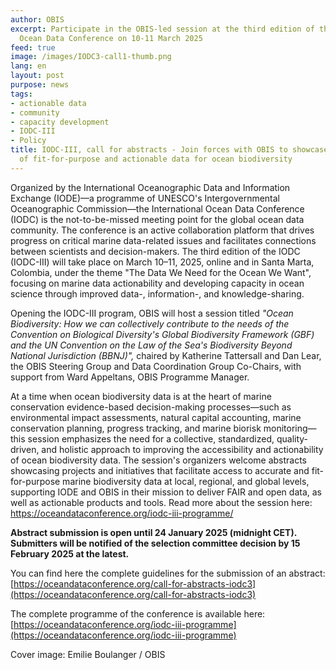 ```yaml
---
author: OBIS
excerpt: Participate in the OBIS-led session at the third edition of the International
  Ocean Data Conference on 10-11 March 2025
feed: true
image: /images/IODC3-call1-thumb.png
lang: en
layout: post
purpose: news
tags:
- actionable data
- community
- capacity development
- IODC-III
- Policy
title: IODC-III, call for abstracts - Join forces with OBIS to showcase the importance
  of fit-for-purpose and actionable data for ocean biodiversity
---
```


Organized by the International Oceanographic Data and Information Exchange (IODE)—a programme of UNESCO's Intergovernmental Oceanographic Commission—the International Ocean Data Conference (IODC) is the not-to-be-missed meeting point for the global ocean data community. The conference is an active collaboration platform that drives progress on critical marine data-related issues and facilitates connections between scientists and decision-makers. The third edition of the IODC (IODC-III) will take place on March 10–11, 2025, online and in Santa Marta, Colombia, under the theme "The Data We Need for the Ocean We Want", focusing on marine data actionability and developing capacity in ocean science through improved data-, information-, and knowledge-sharing.

Opening the IODC-III program, OBIS will host a session titled *"Ocean Biodiversity: How we can collectively contribute to the needs of the Convention on Biological Diversity's Global Biodiversity Framework (GBF) and the UN Convention on the Law of the Sea's Biodiversity Beyond National Jurisdiction (BBNJ)",* chaired by Katherine Tattersall and Dan Lear, the OBIS Steering Group and Data Coordination Group Co-Chairs, with support from Ward Appeltans, OBIS Programme Manager.

At a time when ocean biodiversity data is at the heart of marine conservation evidence-based decision-making processes—such as environmental impact assessments, natural capital accounting, marine conservation planning, progress tracking, and marine biorisk monitoring—this session emphasizes the need for a collective, standardized, quality-driven, and holistic approach to improving the accessibility and actionability of ocean biodiversity data. The session's organizers welcome abstracts showcasing projects and initiatives that facilitate access to accurate and fit-for-purpose marine biodiversity data at local, regional, and global levels, supporting IODE and OBIS in their mission to deliver FAIR and open data, as well as actionable products and tools. Read more about the session here: https://oceandataconference.org/iodc-iii-programme/

**Abstract submission is open until 24 January 2025 (midnight CET). Submitters will be notified of the selection committee decision by 15 February 2025 at the latest.**

You can find here the complete guidelines for the submission of an abstract: [https://oceandataconference.org/call-for-abstracts-iodc3](https://oceandataconference.org/call-for-abstracts-iodc3)

The complete programme of the conference is available here: [https://oceandataconference.org/iodc-iii-programme](https://oceandataconference.org/iodc-iii-programme)

Cover image: Emilie Boulanger / OBIS